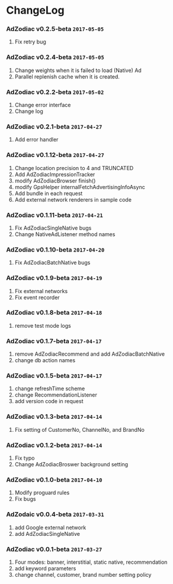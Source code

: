 # ChangeLog

### AdZodiac v0.2.5-beta `2017-05-05`

1. Fix retry bug

### AdZodiac v0.2.4-beta `2017-05-05`

1. Change weights when it is failed to load (Native) Ad
2. Parallel replenish cache when it is created.

### AdZodiac v0.2.2-beta `2017-05-02`

1. Change error interface
2. Change log

### AdZodiac v0.2.1-beta `2017-04-27`

1. Add error handler

### AdZodiac v0.1.12-beta `2017-04-27`

1. Change location precision to 4 and TRUNCATED
2. Add AdZodiacImpressionTracker
3. modify AdZodiacBrowser finish()
4. modify GpsHelper internalFetchAdvertisingInfoAsync
5. Add bundle in each request
6. Add external network renderers in sample code

### AdZodiac v0.1.11-beta `2017-04-21`

1. Fix AdZodiacSingleNative bugs
2. Change NativeAdListener method names

### AdZodiac v0.1.10-beta `2017-04-20`

1. Fix AdZodiacBatchNative bugs

### AdZodiac v0.1.9-beta `2017-04-19`

1. Fix external networks
2. Fix event recorder

### AdZodiac v0.1.8-beta `2017-04-18`

1. remove test mode logs

### AdZodiac v0.1.7-beta `2017-04-17`

1. remove AdZodiacRecommend and add AdZodiacBatchNative
2. change db action names

### AdZodiac v0.1.5-beta `2017-04-17`

1. change refreshTime scheme
2. change RecommendationListener
3. add version code in request

### AdZodiac v0.1.3-beta `2017-04-14`

1. Fix setting of CustomerNo, ChannelNo, and BrandNo

### AdZodiac v0.1.2-beta `2017-04-14`

1. Fix typo
2. Change AdZodiacBroswer background setting

### AdZodiac v0.1.0-beta `2017-04-10`

1. Modify proguard rules
2. Fix bugs

### AdZodaic v0.0.4-beta `2017-03-31`

1. add Google external network
2. add AdZodiacSingleNative

### AdZodiac v0.0.1-beta `2017-03-27`

1. Four modes: banner, interstitial, static native, recommendation
2. add keyword parameters
3. change channel, customer, brand number setting policy

